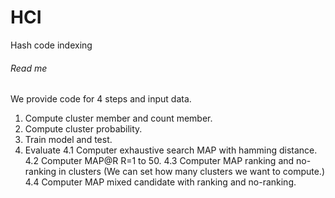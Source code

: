 # HCI
Hash code indexing
###### Read me ######
We provide code for 4 steps and input data.
1. Compute cluster member and count member.
2. Compute cluster probability.
3. Train model and test.
4. Evaluate
	4.1 Computer exhaustive search MAP with hamming distance.
	4.2 Computer MAP@R R=1 to 50.
	4.3 Computer MAP ranking and no-ranking in clusters (We can set how many clusters we want to compute.)
	4.4 Computer MAP mixed candidate with ranking and no-ranking.
